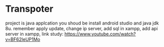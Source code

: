 # Transpoter
project is java applcation
you shoud be install android studio and java jdk 8u.
remember apply update,
change ip server,
add sql in xampp,
add api server in xampp,
link study: https://www.youtube.com/watch?v=BF62IeUP1Mo
